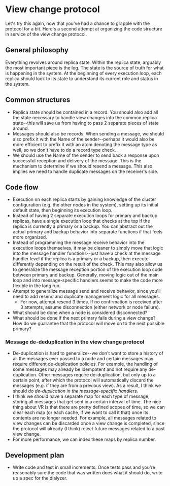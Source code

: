 # View change protocol
Let's try this again, now that you've had a chance to grapple with the protocol
for a bit. Here's a second attempt at organizing the code structure in service
of the view change protocol. 

## General philosophy
Everything revolves around replica state. Within the replica state, arguably the
most important piece is the log. The state is the source of truth for what is
happening in the system. At the beginning of every execution loop, each replica
should look to its state to understand its current role and status in the system.

## Common structures
- Replica state should be contained in a record. You should also add all the 
state necessary to handle view changes into the common replica state--this will
save us from having to pass 2 separate pieces of state around.
- Messages should also be records. When sending a message, we should also prefix
it with the Name of the sender--perhaps it would also be more efficient to
prefix it with an atom denoting the message type as well, so we don't have to
do a record type check. 
- We should use the Name of the sender to send back a response upon successful
reception and delivery of the message. This is the mechanism to determine if we
should resend a message. This also implies we need to handle duplicate messages
on the receiver's side. 

## Code flow
- Execution on each replica starts by gaining knowledge of the cluster
configuration (e.g. the other nodes in the system), setting up its initial
default state, then beginning its execution loop. 
- Instead of having 2 separate execution loops for primary and backup replicas,
have a single execution loop that checks at the top if the replica is 
currently a primary or a backup. You can abstract out the actual primary and 
backup behavior into separate functions if that feels more organized.
- Instead of programming the message receive behavior into the execution loops
themselves, it may be cleaner to simply move that logic into the message handler
functions--just have a check at the message handler level if the replica is a
primary or a backup, then execute differently depending on the result of the
check. This may also allow us to generalize the message reception portion of the
execution loop code between primary and backup. Generally, moving logic out
of the main loop and into message-specific handlers seems to make the code
more flexible in the long run.
- Attempt to generalize message send and receive behavior, since you'll need
to add resend and duplicate management logic for all messages.
  - For now, attempt resend 3 times. If no confirmation is received after 3
  attempts, assume disconnection (either network or node failure).
- What should be done when a node is considered disconnected?
- What should be done if the next primary fails during a view change? How do we
guarantee that the protocol will move on to the next possible primary?

### Message de-deduplication in the view change protocol
- De-duplication is hard to generalize--we don't want to store a history of all
the messages ever passed to a node and certain messages may require different 
de-duplication policies. For example, the handling of some messages may already
be idempotent and not require any de-duplication. Other messages require 
de-duplication, but only up to a certain point, after which the protocol will
automatically discard the messages (e.g. if they are from a previous view). As
a result, I think we should *do de-duplication in the message-specific handlers.*
- I think we should have a separate map for each type of message, storing all
messages that get sent in a certain interval of time. The nice thing about VR is
that there are pretty defined scopes of time, so we can clear each map (or each
cache, if we want to call it that) once its contents are no longer needed. For
example, all messages related to view changes can be discarded once a view
change is completed, since the protocol will already (I think) reject future 
messages related to a past view change. 
- For more performance, we can index these maps by replica number.

## Development plan
- Write code and test in small increments. Once tests pass and you're reasonably
sure the code that was written does what it should do, write up a spec for the
dialyzer.